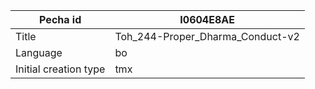 |Pecha id | I0604E8AE
| --- | --- 
|Title | Toh_244-Proper_Dharma_Conduct-v2 
|Language | bo
|Initial creation type | tmx